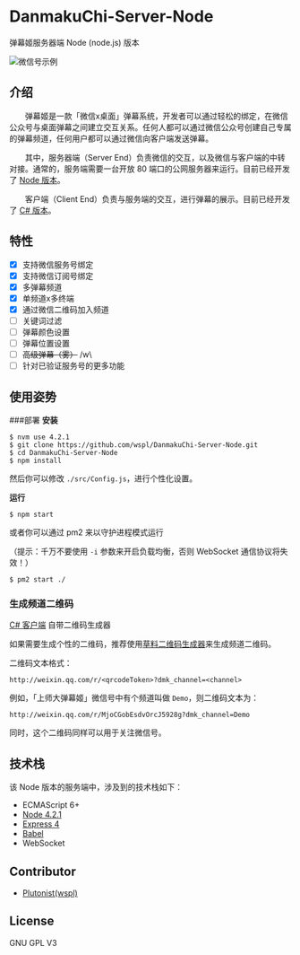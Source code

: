 # DanmakuChi-Server-Node
弹幕姬服务器端 Node (node.js) 版本

![微信号示例](https://raw.githubusercontent.com/wspl/DanmakuChi-Server-Node/master/attachments/wechat.png)

## 介绍
　　弹幕姬是一款「微信x桌面」弹幕系统，开发者可以通过轻松的绑定，在微信公众号与桌面弹幕之间建立交互关系。任何人都可以通过微信公众号创建自己专属的弹幕频道，任何用户都可以通过微信向客户端发送弹幕。

　　其中，服务器端（Server End）负责微信的交互，以及微信与客户端的中转对接。通常的，服务端需要一台开放 80 端口的公网服务器来运行。目前已经开发了 [Node 版本](https://github.com/wspl/DanmakuChi-Server-Node)。

　　客户端（Client End）负责与服务端的交互，进行弹幕的展示。目前已经开发了 [C# 版本](https://github.com/wspl/DanmakuChi-Client-CSharp)。


## 特性
- [x] 支持微信服务号绑定
- [x] 支持微信订阅号绑定
- [x] 多弹幕频道
- [x] 单频道x多终端
- [x] 通过微信二维码加入频道
- [ ] 关键词过滤
- [ ] 弹幕颜色设置
- [ ] 弹幕位置设置
- [ ] ~~高级弹幕（雾）~~ /w\
- [ ] 针对已验证服务号的更多功能

## 使用姿势

###部署
**安装**
```
$ nvm use 4.2.1
$ git clone https://github.com/wspl/DanmakuChi-Server-Node.git
$ cd DanmakuChi-Server-Node
$ npm install
```
然后你可以修改 `./src/Config.js`，进行个性化设置。

**运行**
```
$ npm start
```
或者你可以通过 pm2 来以守护进程模式运行

（提示：千万不要使用 `-i` 参数来开启负载均衡，否则 WebSocket 通信协议将失效！）
```
$ pm2 start ./
```

### 生成频道二维码

[C# 客户端](https://github.com/wspl/DanmakuChi-Client-CSharp) 自带二维码生成器

如果需要生成个性的二维码，推荐使用[草料二维码生成器](http://cli.im/)来生成频道二维码。

二维码文本格式：

`http://weixin.qq.com/r/<qrcodeToken>?dmk_channel=<channel>`

例如，「上师大弹幕姬」微信号中有个频道叫做 `Demo`，则二维码文本为：

`http://weixin.qq.com/r/MjoCGobEsdvOrcJ5928g?dmk_channel=Demo`

同时，这个二维码同样可以用于关注微信号。

## 技术栈
该 Node 版本的服务端中，涉及到的技术栈如下：
* ECMAScript 6+
* [Node 4.2.1](https://nodejs.org/en/)
* [Express 4](https://github.com/strongloop/express)
* [Babel](https://github.com/babel/babel)
* WebSocket

## Contributor
* [Plutonist(wspl)](https://github.com/wspl)

## License
GNU GPL V3
